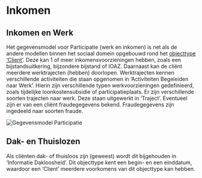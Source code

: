 # Inkomen

## Inkomen en Werk

Het gegevensmodel voor Participatie (werk en inkomen) is net als de andere modellen binnen het sociaal domein opgebouwd rond het [objecttype ‘Client’](socdomeingeneriek.md). Deze kan 1 of meer inkomensvoorzieningen hebben, zoals een bijstandsuitkering, bijzondere bijstand of IOAZ. Daarnaast kan de cliënt meerdere werktrajecten (hebben) doorlopen. Werktrajecten kennen verschillende activiteiten die staan opgenomen in ‘Activiteiten Begeleiden naar Werk’. Hierin zijn verschillende typen werkvoorzieningen gedefinieerd, zoals tijdelijke loonkostensubsidie of participatieplaats. Er zijn verschillende soorten trajecten naar werk. Deze staan uitgewerkt in ‘Traject’.
Eventueel zijn er van een cliënt fraudegegevens bekend. Fraudegegevens zijn ingedeeld naar soorten fraude. 

![Gegevensmodel Participatie][participatie]

## Dak- en Thuislozen

Als cliënten dak- of thuisloos zijn (geweest) wordt dit bijgehouden in ‘Informatie Dakloosheid’. Dit objecttype kent een begin- en een einddatum, waardoor een ‘Client’ meerdere voorkomens van dit objecttype kan hebben.


[participatie]: image/EAID_14C2A70C_36D6_4ff3_AE16_F25A00CDD5C7.jpg "Gegevensmodel Participatie"